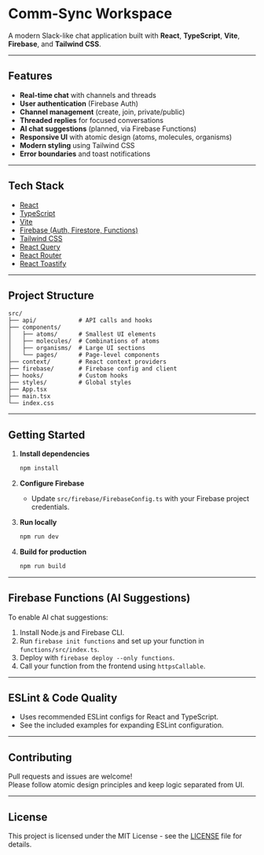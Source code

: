 # Comm-Sync Workspace

A modern Slack-like chat application built with **React**, **TypeScript**, **Vite**, **Firebase**, and **Tailwind CSS**.

---

## Features

- **Real-time chat** with channels and threads
- **User authentication** (Firebase Auth)
- **Channel management** (create, join, private/public)
- **Threaded replies** for focused conversations
- **AI chat suggestions** (planned, via Firebase Functions)
- **Responsive UI** with atomic design (atoms, molecules, organisms)
- **Modern styling** using Tailwind CSS
- **Error boundaries** and toast notifications

---

## Tech Stack

- [React](https://react.dev/)
- [TypeScript](https://www.typescriptlang.org/)
- [Vite](https://vitejs.dev/)
- [Firebase (Auth, Firestore, Functions)](https://firebase.google.com/)
- [Tailwind CSS](https://tailwindcss.com/)
- [React Query](https://tanstack.com/query/latest)
- [React Router](https://reactrouter.com/)
- [React Toastify](https://fkhadra.github.io/react-toastify/)

---

## Project Structure

```
src/
├── api/            # API calls and hooks
├── components/
│   ├── atoms/      # Smallest UI elements
│   ├── molecules/  # Combinations of atoms
│   ├── organisms/  # Large UI sections
│   └── pages/      # Page-level components
├── context/        # React context providers
├── firebase/       # Firebase config and client
├── hooks/          # Custom hooks
├── styles/         # Global styles
├── App.tsx
├── main.tsx
└── index.css
```

---

## Getting Started

1. **Install dependencies**

   ```sh
   npm install
   ```

2. **Configure Firebase**
   - Update `src/firebase/FirebaseConfig.ts` with your Firebase project credentials.

3. **Run locally**

   ```sh
   npm run dev
   ```

4. **Build for production**
   ```sh
   npm run build
   ```

---

## Firebase Functions (AI Suggestions)

To enable AI chat suggestions:

1. Install Node.js and Firebase CLI.
2. Run `firebase init functions` and set up your function in `functions/src/index.ts`.
3. Deploy with `firebase deploy --only functions`.
4. Call your function from the frontend using `httpsCallable`.

---

## ESLint & Code Quality

- Uses recommended ESLint configs for React and TypeScript.
- See the included examples for expanding ESLint configuration.

---

## Contributing

Pull requests and issues are welcome!  
Please follow atomic design principles and keep logic separated from UI.

---

## License

This project is licensed under the MIT License - see the [LICENSE](LICENSE) file for details.
